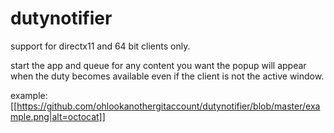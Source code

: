 # dutynotifier

support for directx11 and 64 bit clients only.

start the app and queue for any content you want
the popup will appear when the duty becomes available even if the client is not the active window.

example:
[[https://github.com/ohlookanothergitaccount/dutynotifier/blob/master/example.png|alt=octocat]]
